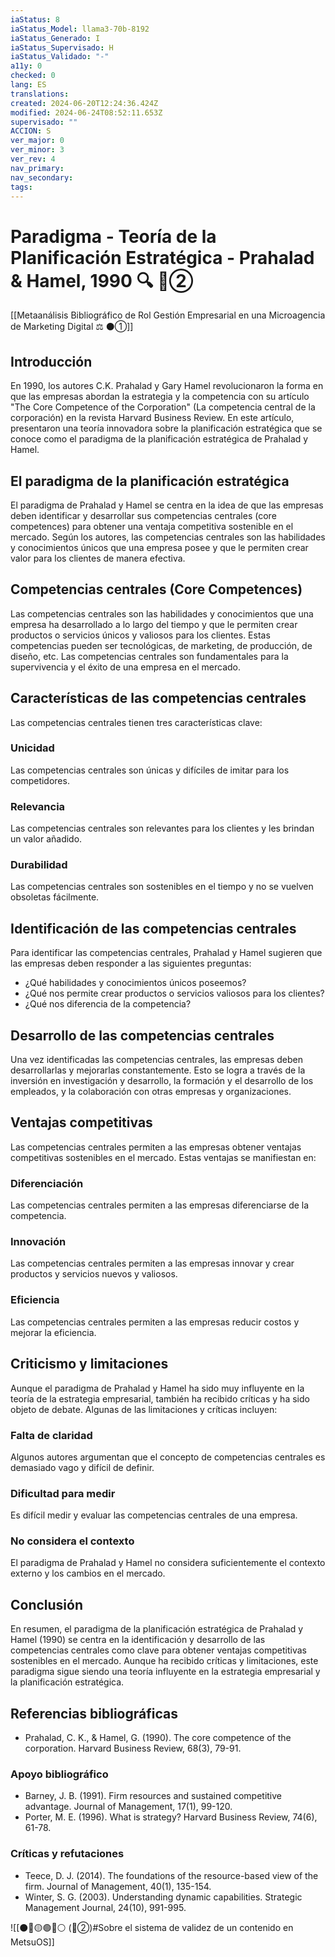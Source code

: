 ```yaml
---
iaStatus: 8
iaStatus_Model: llama3-70b-8192
iaStatus_Generado: I
iaStatus_Supervisado: H
iaStatus_Validado: "-"
a11y: 0
checked: 0
lang: ES
translations: 
created: 2024-06-20T12:24:36.424Z
modified: 2024-06-24T08:52:11.653Z
supervisado: ""
ACCION: S
ver_major: 0
ver_minor: 3
ver_rev: 4
nav_primary: 
nav_secondary: 
tags:
---
```

# Paradigma - Teoría de la Planificación Estratégica - Prahalad & Hamel, 1990  🔍️ 🔴②

[[Metaanálisis Bibliográfico de Rol Gestión Empresarial en una Microagencia de Marketing Digital ⚖️ ⚫①]]

## Introducción

En 1990, los autores C.K. Prahalad y Gary Hamel revolucionaron la forma en que las empresas abordan la estrategia y la competencia con su artículo "The Core Competence of the Corporation" (La competencia central de la corporación) en la revista Harvard Business Review. En este artículo, presentaron una teoría innovadora sobre la planificación estratégica que se conoce como el paradigma de la planificación estratégica de Prahalad y Hamel.

## El paradigma de la planificación estratégica

El paradigma de Prahalad y Hamel se centra en la idea de que las empresas deben identificar y desarrollar sus competencias centrales (core competences) para obtener una ventaja competitiva sostenible en el mercado. Según los autores, las competencias centrales son las habilidades y conocimientos únicos que una empresa posee y que le permiten crear valor para los clientes de manera efectiva.

## Competencias centrales (Core Competences)

Las competencias centrales son las habilidades y conocimientos que una empresa ha desarrollado a lo largo del tiempo y que le permiten crear productos o servicios únicos y valiosos para los clientes. Estas competencias pueden ser tecnológicas, de marketing, de producción, de diseño, etc. Las competencias centrales son fundamentales para la supervivencia y el éxito de una empresa en el mercado.

## Características de las competencias centrales

Las competencias centrales tienen tres características clave:

### Unicidad

Las competencias centrales son únicas y difíciles de imitar para los competidores.

### Relevancia

Las competencias centrales son relevantes para los clientes y les brindan un valor añadido.

### Durabilidad

Las competencias centrales son sostenibles en el tiempo y no se vuelven obsoletas fácilmente.

## Identificación de las competencias centrales

Para identificar las competencias centrales, Prahalad y Hamel sugieren que las empresas deben responder a las siguientes preguntas:

* ¿Qué habilidades y conocimientos únicos poseemos?
* ¿Qué nos permite crear productos o servicios valiosos para los clientes?
* ¿Qué nos diferencia de la competencia?

## Desarrollo de las competencias centrales

Una vez identificadas las competencias centrales, las empresas deben desarrollarlas y mejorarlas constantemente. Esto se logra a través de la inversión en investigación y desarrollo, la formación y el desarrollo de los empleados, y la colaboración con otras empresas y organizaciones.

## Ventajas competitivas

Las competencias centrales permiten a las empresas obtener ventajas competitivas sostenibles en el mercado. Estas ventajas se manifiestan en:

### Diferenciación

Las competencias centrales permiten a las empresas diferenciarse de la competencia.

### Innovación

Las competencias centrales permiten a las empresas innovar y crear productos y servicios nuevos y valiosos.

### Eficiencia

Las competencias centrales permiten a las empresas reducir costos y mejorar la eficiencia.

## Criticismo y limitaciones

Aunque el paradigma de Prahalad y Hamel ha sido muy influyente en la teoría de la estrategia empresarial, también ha recibido críticas y ha sido objeto de debate. Algunas de las limitaciones y críticas incluyen:

### Falta de claridad

Algunos autores argumentan que el concepto de competencias centrales es demasiado vago y difícil de definir.

### Dificultad para medir

Es difícil medir y evaluar las competencias centrales de una empresa.

### No considera el contexto

El paradigma de Prahalad y Hamel no considera suficientemente el contexto externo y los cambios en el mercado.

## Conclusión

En resumen, el paradigma de la planificación estratégica de Prahalad y Hamel (1990) se centra en la identificación y desarrollo de las competencias centrales como clave para obtener ventajas competitivas sostenibles en el mercado. Aunque ha recibido críticas y limitaciones, este paradigma sigue siendo una teoría influyente en la estrategia empresarial y la planificación estratégica.

## Referencias bibliográficas

* Prahalad, C. K., & Hamel, G. (1990). The core competence of the corporation. Harvard Business Review, 68(3), 79-91.

### Apoyo bibliográfico

* Barney, J. B. (1991). Firm resources and sustained competitive advantage. Journal of Management, 17(1), 99-120.
* Porter, M. E. (1996). What is strategy? Harvard Business Review, 74(6), 61-78.

### Críticas y refutaciones

* Teece, D. J. (2014). The foundations of the resource-based view of the firm. Journal of Management, 40(1), 135-154.
* Winter, S. G. (2003). Understanding dynamic capabilities. Strategic Management Journal, 24(10), 991-995.


![[⚫🔴🟡🟢🔵⚪ (🔴②)#Sobre el sistema de validez de un contenido en MetsuOS]]